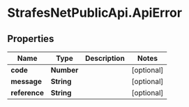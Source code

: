 # StrafesNetPublicApi.ApiError

## Properties
Name | Type | Description | Notes
------------ | ------------- | ------------- | -------------
**code** | **Number** |  | [optional] 
**message** | **String** |  | [optional] 
**reference** | **String** |  | [optional] 


